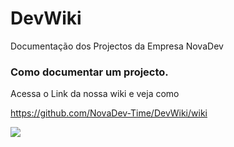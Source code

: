 # DevWiki
Documentação dos Projectos da Empresa NovaDev

### Como documentar um projecto.

Acessa o Link da nossa wiki e veja como 

https://github.com/NovaDev-Time/DevWiki/wiki


[![](https://data.jsdelivr.com/v1/package/npm/scanner-js/badge)](https://www.jsdelivr.com/package/npm/scanner-js)

